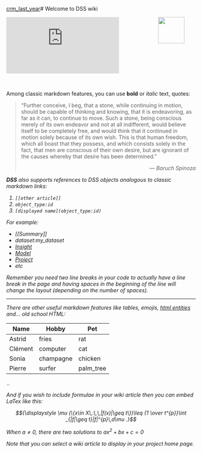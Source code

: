 [crm_last_year](dataset:crm_last_year)# Welcome to DSS wiki

<img src="/static/dataiku/images/dss-logo-about.png" width="70" style="float: right; margin-right: 30px" />

![Example Drift Alert](https://dss-82567e9f-8716af3b-int2.gis-dataiker-1.getitstarted.dataiku.com/dip/api/projects/wikis/get-uploaded-file/Dataiku%20Mail%20-%20DSS%20scenario%20Drift%20and%20Retrain_%20SUCCESS.pdf?projectKey=MODERNONLINECUSTOMERLIFETIMEVALUE&uploadId=ucA2NQdZJfeN)

<br />

Among classic markdown features, you can use **bold** or _italic_ text, quotes:

> “Further conceive, I beg, that a stone, while continuing in motion, should be capable of thinking and knowing, that it is endeavoring, as far as it can, to continue to move. Such a stone, being conscious merely of its own endeavor and not at all indifferent, would believe itself to be completely free, and would think that it continued in motion solely because of its own wish. This is that human freedom, which all boast that they possess, and which consists solely in the fact, that men are conscious of their own desire, but are ignorant of the causes whereby that desire has been determined.”
> <div style="text-align: right;font-style:italic">― Baruch Spinoza </div>

<i class="icon-dkubird" /> **DSS** also supports references to DSS objects analogous to classic markdown links:

 1. ```[[other article]]```
 2. ```object_type:id```
 3. ```[displayed name](object_type:id)```


For example:
   - [[Summary]]
   - dataset:my_dataset
   - [Insight](insight:123456)
   - [Model](saved_model:123456)
   - [Project](project:MY_PROJECT)
   - etc

Remember you need two line breaks in your code to actually have a line break in the page and having spaces in the beginning of the line will change the layout (depending on the number of spaces).

---

There are other useful markdown features like tables, emojis, [html entities](https://en.wikipedia.org/wiki/List_of_XML_and_HTML_character_entity_references) and... old school HTML:

| Name         | Hobby       | Pet       |
| ------------ |------------ | ----------|
| Astrid       | fries       | rat       |
| Clément      | computer    | cat       |
| Sonia        | champagne   | chicken   |
| Pierre       | surfer      | palm_tree |

<marquee direction="right">&lt;&gt;&lt;&nbsp;&hellip;</marquee>

And if you wish to include formulae in your wiki article then you can embed LaTex like this:

```math
{\displaystyle \mu (\{x\in X\,:\,\,|f(x)|\geq t\})\leq {1 \over t^{p}}\int _{|f|\geq t}|f|^{p}\,d\mu .}
```

When $`a \ne 0`$, there are two solutions to $`ax^2 + bx + c = 0`$

<div class="alert">
 Note that you can select a wiki article to display in your project home page.
</div>
